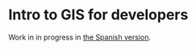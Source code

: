 # Intro to GIS for developers

Work in in progress in [the Spanish version](https://www.rauljimenez.info/es/docs/geospatial/intro-al-sig-y-arcgis-para-desarrolladores).